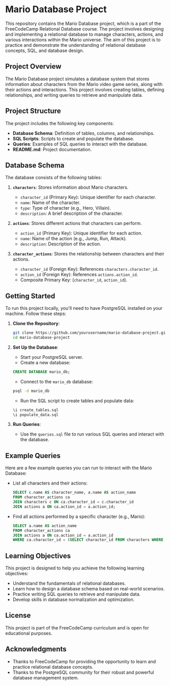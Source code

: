 # Mario Database Project

This repository contains the Mario Database project, which is a part of the FreeCodeCamp Relational Database course. The project involves designing and implementing a relational database to manage characters, actions, and various interactions within the Mario universe. The aim of this project is to practice and demonstrate the understanding of relational database concepts, SQL, and database design.

## Project Overview

The Mario Database project simulates a database system that stores information about characters from the Mario video game series, along with their actions and interactions. This project involves creating tables, defining relationships, and writing queries to retrieve and manipulate data.

## Project Structure

The project includes the following key components:

- **Database Schema**: Definition of tables, columns, and relationships.
- **SQL Scripts**: Scripts to create and populate the database.
- **Queries**: Examples of SQL queries to interact with the database.
- **README.md**: Project documentation.

## Database Schema

The database consists of the following tables:

1. **`characters`**: Stores information about Mario characters.
   - `character_id` (Primary Key): Unique identifier for each character.
   - `name`: Name of the character.
   - `type`: Type of character (e.g., Hero, Villain).
   - `description`: A brief description of the character.

2. **`actions`**: Stores different actions that characters can perform.
   - `action_id` (Primary Key): Unique identifier for each action.
   - `name`: Name of the action (e.g., Jump, Run, Attack).
   - `description`: Description of the action.

3. **`character_actions`**: Stores the relationship between characters and their actions.
   - `character_id` (Foreign Key): References `characters.character_id`.
   - `action_id` (Foreign Key): References `actions.action_id`.
   - Composite Primary Key: (`character_id`, `action_id`).

## Getting Started

To run this project locally, you'll need to have PostgreSQL installed on your machine. Follow these steps:

1. **Clone the Repository**:

    ```bash
    git clone https://github.com/yourusername/mario-database-project.git
    cd mario-database-project
    ```

2. **Set Up the Database**:

   - Start your PostgreSQL server.
   - Create a new database:

    ```sql
    CREATE DATABASE mario_db;
    ```

   - Connect to the `mario_db` database:

    ```bash
    psql -d mario_db
    ```

   - Run the SQL script to create tables and populate data:

    ```sql
    \i create_tables.sql
    \i populate_data.sql
    ```

3. **Run Queries**:

   - Use the `queries.sql` file to run various SQL queries and interact with the database.

## Example Queries

Here are a few example queries you can run to interact with the Mario Database:

- List all characters and their actions:

    ```sql
    SELECT c.name AS character_name, a.name AS action_name
    FROM character_actions ca
    JOIN characters c ON ca.character_id = c.character_id
    JOIN actions a ON ca.action_id = a.action_id;
    ```

- Find all actions performed by a specific character (e.g., Mario):

    ```sql
    SELECT a.name AS action_name
    FROM character_actions ca
    JOIN actions a ON ca.action_id = a.action_id
    WHERE ca.character_id = (SELECT character_id FROM characters WHERE name = 'Mario');
    ```

## Learning Objectives

This project is designed to help you achieve the following learning objectives:

- Understand the fundamentals of relational databases.
- Learn how to design a database schema based on real-world scenarios.
- Practice writing SQL queries to retrieve and manipulate data.
- Develop skills in database normalization and optimization.



## License

This project is part of the FreeCodeCamp curriculum and is open for educational purposes.

## Acknowledgments

- Thanks to FreeCodeCamp for providing the opportunity to learn and practice relational database concepts.
- Thanks to the PostgreSQL community for their robust and powerful database management system.

